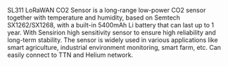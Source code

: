 SL311 LoRaWAN CO2 Sensor is a long-range low-power CO2 sensor together with temperature and humidity, based on Semtech SX1262/SX1268, with a built-in 5400mAh Li battery that can last up to 1 year. With Sensirion high sensitivity sensor to ensure high reliability and long-term stability. The sensor is widely used in various applications like smart agriculture, industrial environment monitoring, smart farm, etc. Can easily connect to TTN and Helium network.
